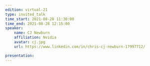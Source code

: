 ```yaml
---
edition: virtual-21
type: invited_talk
time_start: 2021-08-28 11:30:00
time_end: 2021-08-28 12:15:00
speaker:
    name: CJ Newburn 
    affiliation: Nvidia
    avatar: cj.jpg  
    url: https://www.linkedin.com/in/chris-cj-newburn-17997712/

presentation: 
---
```




